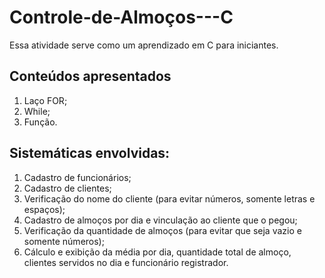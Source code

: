 # Controle-de-Almoços---C
Essa atividade serve como um aprendizado em C para iniciantes.

## Conteúdos apresentados
1. Laço FOR;
2. While;
3. Função.

## Sistemáticas envolvidas:
1. Cadastro de funcionários;
2. Cadastro de clientes;
3. Verificação do  nome do cliente (para evitar números, somente letras e espaços);
4. Cadastro de almoços por dia e vinculação ao cliente que o pegou;
5. Verificação da quantidade de almoços (para evitar que seja vazio e somente números);
6. Cálculo e exibição da média por dia, quantidade total de almoço, clientes servidos no dia e funcionário registrador.
